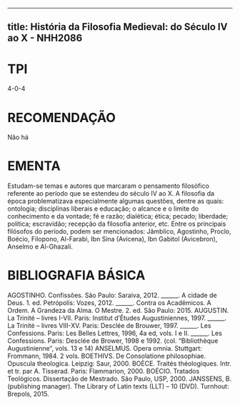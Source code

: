 
---
title: História da Filosofia Medieval: do Século IV ao X - NHH2086 
---

# TPI

4-0-4

# RECOMENDAÇÃO

Não há

# EMENTA

Estudam-se temas e autores que marcaram o pensamento filosófico referente ao período que se estendeu do século IV ao X. A filosofia da época problematizava especialmente algumas questões, dentre as quais: ontologia; disciplinas liberais e educação; o alcance e o limite do conhecimento e da vontade; fé e razão; dialética; ética; pecado; liberdade; política; escravidão; recepção da filosofia anterior, etc. Entre os principais filósofos do período, podem ser mencionados: Jâmblico, Agostinho, Proclo, Boécio, Filopono, Al-Farabi, Ibn Sina (Avicena), Ibn Gabitol (Avicebron), Anselmo e Al-Ghazali.

# BIBLIOGRAFIA BÁSICA

AGOSTINHO. Confissões. São Paulo: Saraiva, 2012.
______. A cidade de Deus. 1. ed. Petrópolis: Vozes, 2012.
______. Contra os Acadêmicos. A Ordem. A Grandeza da Alma. O Mestre. 2. ed. São Paulo: 2015.
AUGUSTIN. La Trinité – livres I-VII. Paris: Institut d’Études Augustiniennes, 1997.
______. La Trinité – livres VIII-XV. Paris: Desclée de Brouwer, 1997.
______. Les Confessions. Paris: Les Belles Lettres, 1996, 4a ed, vols. I e II.
______. Les Confessions. Paris: Desclée de Brower, 1998 e 1992. (col. “Bibliothèque Augustinienne”, vols. 13 e 14)
ANSELMUS. Opera omnia. Stuttgart: Frommann, 1984. 2 vols.
BOETHIVS. De Consolatione philosophiae. Opuscula theologica. Leipzig: Saur, 2000.
BOÈCE. Traités théologiques. Intr. et tr. par A. Tisserad. Paris: Flammarion, 2000.
BOÉCIO. Tratados Teológicos. Dissertação de Mestrado. São Paulo, USP, 2000.
JANSSENS, B. (publishing manager). The Library of Latin texts (LLT) – 10 (DVD). Turnhout: Brepols, 2015.
        
